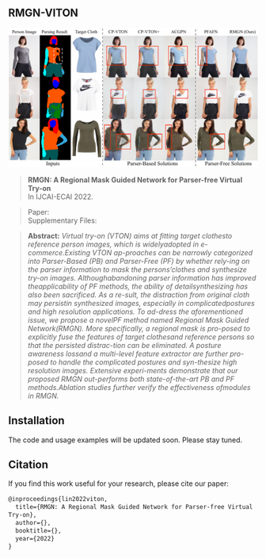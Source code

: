 ## RMGN-VITON

![Teaser image](./results/example.png)

> **RMGN: A Regional Mask Guided Network for Parser-free Virtual Try-on**<br>
> In IJCAI-ECAI 2022.

> Paper: <br>
> Supplementary Files: <br>

> **Abstract:** *Virtual try-on (VTON) aims at fitting target clothesto reference person images, which is widelyadopted in e-commerce.Existing VTON ap-proaches can be narrowly categorized into Parser-Based (PB) and Parser-Free (PF) by whether rely-ing on the parser information to mask the persons’clothes and synthesize try-on images. Althoughabandoning parser information has improved theapplicability of PF methods, the ability of detailsynthesizing has also been sacrificed. As a re-sult, the distraction from original cloth may persistin synthesized images, especially in complicatedpostures and high resolution applications. To ad-dress the aforementioned issue, we propose a novelPF method named Regional Mask Guided Network(RMGN). More specifically, a regional mask is pro-posed to explicitly fuse the features of target clothesand reference persons so that the persisted distrac-tion can be eliminated. A posture awareness lossand a multi-level feature extractor are further pro-posed to handle the complicated postures and syn-thesize high resolution images. Extensive experi-ments demonstrate that our proposed RMGN out-performs both state-of-the-art PB and PF methods.Ablation studies further verify the effectiveness ofmodules in RMGN.*

## Installation

The code and usage examples will be updated soon. Please stay tuned.

## Citation

If you find this work useful for your research, please cite our paper:

```
@inproceedings{lin2022viton,
  title={RMGN: A Regional Mask Guided Network for Parser-free Virtual Try-on},
  author={},
  booktitle={},
  year={2022}
}
```
